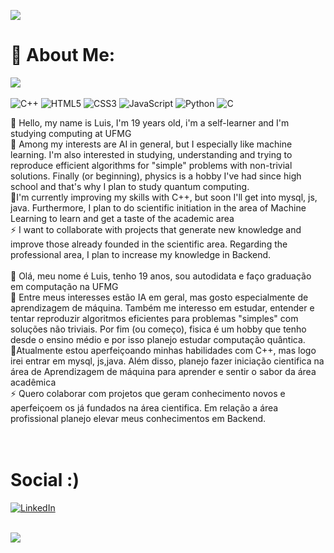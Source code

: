 ![](https://github-readme-stats.vercel.app/api/top-langs/?username=DuarteDvv&theme=nightowl&hide_border=false&include_all_commits=true&count_private=true&layout=compact)<br>



# 💫 About Me: 
[![](https://visitcount.itsvg.in/api?id=DuarteDvv&icon=4&color=1)](https://visitcount.itsvg.in) <br> <br>
![C++](https://img.shields.io/badge/c++-%2300599C.svg?style=plastic&logo=c%2B%2B&logoColor=white) ![HTML5](https://img.shields.io/badge/html5-%23E34F26.svg?style=plastic&logo=html5&logoColor=white) ![CSS3](https://img.shields.io/badge/css3-%231572B6.svg?style=plastic&logo=css3&logoColor=white) ![JavaScript](https://img.shields.io/badge/javascript-%23323330.svg?style=plastic&logo=javascript&logoColor=%23F7DF1E) ![Python](https://img.shields.io/badge/python-3670A0?style=plastic&logo=python&logoColor=ffdd54) ![C](https://img.shields.io/badge/c-%2300599C.svg?style=plastic&logo=c&logoColor=white) 

👾 Hello, my name is Luis, I'm 19 years old, i'm a self-learner and I'm studying computing at UFMG<br>🔭 Among my interests are AI in general, but I especially like machine learning. I'm also interested in studying, understanding and trying to reproduce efficient algorithms for "simple" problems with non-trivial solutions. Finally (or beginning), physics is a hobby I've had since high school and that's why I plan to study quantum computing.<br>🌱I'm currently improving my skills with C++, but soon I'll get into mysql, js, java. Furthermore, I plan to do scientific initiation in the area of ​​Machine Learning to learn and get a taste of the academic area<br>⚡ I want to collaborate with projects that generate new knowledge and improve those already founded in the scientific area. Regarding the professional area, I plan to increase my knowledge in Backend.<br><br>👾  Olá, meu nome é Luis, tenho 19 anos, sou autodidata e faço graduação em computação na UFMG<br>🔭 Entre meus interesses estão IA em geral, mas gosto especialmente de aprendizagem de máquina. Também me interesso em estudar, entender e tentar reproduzir algoritmos eficientes para problemas "simples" com soluções não triviais. Por fim (ou começo), fisica é um hobby que tenho desde o ensino médio e por isso planejo estudar computação quântica.<br>🌱Atualmente estou aperfeiçoando minhas habilidades com C++, mas logo irei entrar em mysql, js,java. Além disso, planejo fazer iniciação cientifica na área de Aprendizagem de máquina para aprender e sentir o sabor da área acadêmica<br>⚡ Quero colaborar com projetos que geram conhecimento novos e aperfeiçoem os já fundados na área cientifica. Em relação a área profissional planejo elevar meus conhecimentos em Backend.<br><br><br>

# Social :)
[![LinkedIn](https://img.shields.io/badge/LinkedIn-%230077B5.svg?logo=linkedin&logoColor=white)](https://linkedin.com/in/luis-antonio-duarte-sousa) 
<br><br>

![](https://github.com/DuarteDvv/DuarteDvv/anime-loli.gif)



<!-- Proudly created with GPRM ( https://gprm.itsvg.in ) -->

